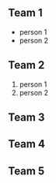 ## Team 1
- person 1
- person 2

## Team 2
1. person 1
1. person 2

## Team 3


## Team 4


## Team 5
